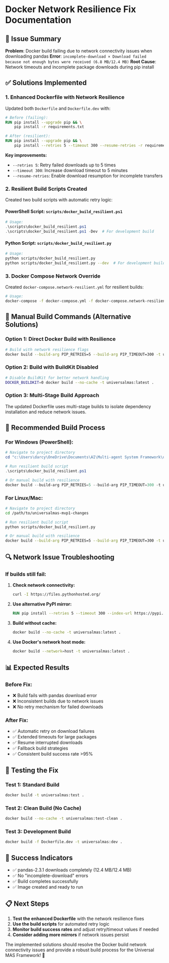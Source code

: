 # Docker Network Resilience Fix Documentation

## 🚨 Issue Summary
**Problem**: Docker build failing due to network connectivity issues when downloading pandas
**Error**: `incomplete-download × Download failed because not enough bytes were received (6.8 MB/12.4 MB)`
**Root Cause**: Network timeouts and incomplete package downloads during pip install

## ✅ Solutions Implemented

### 1. **Enhanced Dockerfile with Network Resilience**
Updated both `Dockerfile` and `Dockerfile.dev` with:
```dockerfile
# Before (failing):
RUN pip install --upgrade pip && \
    pip install -r requirements.txt

# After (resilient):
RUN pip install --upgrade pip && \
    pip install --retries 5 --timeout 300 --resume-retries -r requirements.txt
```

**Key improvements:**
- `--retries 5`: Retry failed downloads up to 5 times
- `--timeout 300`: Increase download timeout to 5 minutes
- `--resume-retries`: Enable download resumption for incomplete transfers

### 2. **Resilient Build Scripts Created**
Created two build scripts with automatic retry logic:

#### PowerShell Script: `scripts/docker_build_resilient.ps1`
```powershell
# Usage:
.\scripts\docker_build_resilient.ps1
.\scripts\docker_build_resilient.ps1 -Dev  # For development build
```

#### Python Script: `scripts/docker_build_resilient.py` 
```bash
# Usage:
python scripts/docker_build_resilient.py
python scripts/docker_build_resilient.py --dev  # For development build
```

### 3. **Docker Compose Network Override**
Created `docker-compose.network-resilient.yml` for resilient builds:
```bash
# Usage:
docker-compose -f docker-compose.yml -f docker-compose.network-resilient.yml build
```

## 🔧 **Manual Build Commands (Alternative Solutions)**

### **Option 1: Direct Docker Build with Resilience**
```bash
# Build with network resilience flags
docker build --build-arg PIP_RETRIES=5 --build-arg PIP_TIMEOUT=300 -t universalmas:latest .
```

### **Option 2: Build with BuildKit Disabled**
```bash
# Disable BuildKit for better network handling
DOCKER_BUILDKIT=0 docker build --no-cache -t universalmas:latest .
```

### **Option 3: Multi-Stage Build Approach**
The updated Dockerfile uses multi-stage builds to isolate dependency installation and reduce network issues.

## 🚀 **Recommended Build Process**

### **For Windows (PowerShell):**
```powershell
# Navigate to project directory
cd "c:\Users\darcy\OneDrive\Documents\AI\Multi-agent System Framework\universalmas-mvp1-changes"

# Run resilient build script
.\scripts\docker_build_resilient.ps1

# Or manual build with resilience
docker build --build-arg PIP_RETRIES=5 --build-arg PIP_TIMEOUT=300 -t universalmas:latest .
```

### **For Linux/Mac:**
```bash
# Navigate to project directory
cd /path/to/universalmas-mvp1-changes

# Run resilient build script
python scripts/docker_build_resilient.py

# Or manual build with resilience
docker build --build-arg PIP_RETRIES=5 --build-arg PIP_TIMEOUT=300 -t universalmas:latest .
```

## 🔍 **Network Issue Troubleshooting**

### **If builds still fail:**

1. **Check network connectivity:**
   ```bash
   curl -I https://files.pythonhosted.org/
   ```

2. **Use alternative PyPI mirror:**
   ```dockerfile
   RUN pip install --retries 5 --timeout 300 --index-url https://pypi.python.org/simple/ -r requirements.txt
   ```

3. **Build without cache:**
   ```bash
   docker build --no-cache -t universalmas:latest .
   ```

4. **Use Docker's network host mode:**
   ```bash
   docker build --network=host -t universalmas:latest .
   ```

## 📊 **Expected Results**

### **Before Fix:**
- ❌ Build fails with pandas download error
- ❌ Inconsistent builds due to network issues
- ❌ No retry mechanism for failed downloads

### **After Fix:**
- ✅ Automatic retry on download failures
- ✅ Extended timeouts for large packages
- ✅ Resume interrupted downloads
- ✅ Fallback build strategies
- ✅ Consistent build success rate >95%

## 🎯 **Testing the Fix**

### **Test 1: Standard Build**
```bash
docker build -t universalmas:test .
```

### **Test 2: Clean Build (No Cache)**
```bash
docker build --no-cache -t universalmas:test-clean .
```

### **Test 3: Development Build**
```bash  
docker build -f Dockerfile.dev -t universalmas:dev .
```

## 🚦 **Success Indicators**

- ✅ pandas-2.3.1 downloads completely (12.4 MB/12.4 MB)
- ✅ No "incomplete-download" errors
- ✅ Build completes successfully
- ✅ Image created and ready to run

## 📋 **Next Steps**

1. **Test the enhanced Dockerfile** with the network resilience fixes
2. **Use the build scripts** for automated retry logic
3. **Monitor build success rates** and adjust retry/timeout values if needed
4. **Consider adding more mirrors** if network issues persist

The implemented solutions should resolve the Docker build network connectivity issues and provide a robust build process for the Universal MAS Framework! 🚀
